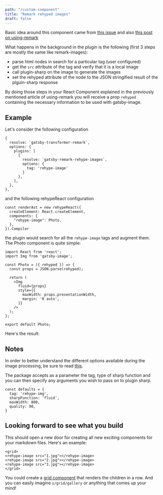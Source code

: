 ```yaml
---
path: "/custom-component"
title: "Remark rehyped images"
draft: false
---
```


Basic idea around this component came from [this issue](https://github.com/gatsbyjs/gatsby/issues/7686)
and also [this post on using-remark](https://using-remark.gatsbyjs.org/custom-components/)

What happens in the background in the plugin is the following (first 3 steps are mostly the same like remark-images):

* parse html nodes in search for a particular tag (user configured)
* get the `src` attribute of the tag and verify that it is a local image
* call plugin-sharp on the image to generate the images
* set the rehyped attribute of the node to the JSON stringified result of the plguin-sharp response

By doing those steps in your React Component explained in the previously  mentioned article of using-remark you will receive
a prop `rehyped` containing the necessary information to be used with gatsby-image.


## Example

Let's consider the following configuration

```
{
  resolve: `gatsby-transformer-remark`,
  options: {
    plugins: [
      {
        resolve: `gatsby-remark-rehype-images`,
        options: {
          tag: 'rehype-image'
        }
      },
    ],
  },
},

```

and the following rehypeReact configuration

```
const renderAst = new rehypeReact({
  createElement: React.createElement,
  components: {
    "rehype-image": Photo,
  },
}).Compiler
```

the plugin would search for all the `rehype-image` tags and augment them. The Photo component
is quite simple:

```
import React from 'react';
import Img from 'gatsby-image';

const Photo = ({ rehyped }) => {
  const props = JSON.parse(rehyped);

  return (
    <Img
      fluid={props}
      style={{
        maxWidth: props.presentationWidth,
        margin: '0 auto',
      }}
    />
  );
};

export default Photo;
```

Here's the result:

<rehype-image src="jeremy-bishop-262119.jpg"></rehype-image>

## Notes

In order to better understand the different options available during the image processing, be sure to read [this](https://github.com/gatsbyjs/gatsby/tree/master/packages/gatsby-plugin-sharp#readme).

The package accepts as a parameter the tag, type of sharp function and you can then
specify any arguments you wish to pass on to plugin sharp.

```
const defaults = {
  tag: 'rehype-img',
  sharpFunction: 'fluid',
  maxWidth: 800,
  quality: 90,
}
```

## Looking forward to see what you build

This should open a new door for creating all new exciting components for your markdown files. Here's an example:

```
<grid>
<rehype-image src="1.jpg"></rehype-image>
<rehype-image src="2.jpg"></rehype-image>
<rehype-image src="3.jpg"></rehype-image>
</grid>
```

You could create a [grid component](/examples) that renders the children in a row.
And you can easily imagine `s/grid/gallery` or anything that comes up your mind!
